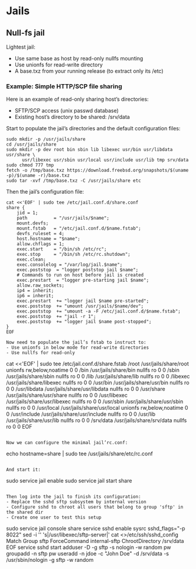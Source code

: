 # Jails

## Null-fs jail

Lightest jail:
- Use same base as host by read-only nullfs mounting
- Use unionfs for read-write directory
- A base.txz from your running release (to extract only its /etc)

### Example: Simple HTTP/SCP file sharing

Here is an example of read-only sharing host’s directories:
- SFTP/SCP access (unix passwd database)
- Existing host’s directory to be shared: /srv/data

Start to populate the jail’s directories and the default configuration files:
```
sudo mkdir -p /usr/jails/share
cd /usr/jails/share
sudo mkdir -p dev root bin sbin lib libexec usr/bin usr/libdata usr/share \
      usr/libexec usr/sbin usr/local usr/include usr/lib tmp srv/data
sudo chmod 777 tmp
fetch -o /tmp/base.txz https://download.freebsd.org/snapshots/$(uname -p)/$(uname -r)/base.txz
sudo tar -xvf /tmp/base.txz -C /usr/jails/share etc
```

Then the jail’s configuration file:
```
cat <<'EOF' | sudo tee /etc/jail.conf.d/share.conf
share {
    jid = 1;
    path          = "/usr/jails/$name";
    mount.devfs;
    mount.fstab   = "/etc/jail.conf.d/$name.fstab";
    devfs_ruleset = 4;
    host.hostname = "$name";
    allow.chflags = 1;
    exec.start    = "/bin/sh /etc/rc";
    exec.stop     = "/bin/sh /etc/rc.shutdown";
    exec.clean;
    exec.consolelog = "/var/log/jail.$name";
    exec.poststop  = "logger poststop jail $name";
    # Commands to run on host before jail is created
    exec.prestart  = "logger pre-starting jail $name";
    allow.raw_sockets;
    ip4 = inherit;
    ip6 = inherit;
    exec.prestart  += "logger jail $name pre-started";
    exec.poststop  += "umount /usr/jails/$name/dev";
    exec.poststop  += "umount -a -F /etc/jail.conf.d/$name.fstab";
    exec.poststop  += "jail -r 1";
    exec.poststop  += "logger jail $name post-stopped";
}
EOF

Now need to populate the jail’s fstab to instruct to:
- Use unionfs in below mode for read-write directories
- Use nullfs for read-only
```
cat <<'EOF' | sudo tee /etc/jail.conf.d/share.fstab
/root /usr/jails/share/root unionfs rw,below,noatime 0 0
/bin /usr/jails/share/bin nullfs ro 0 0
/sbin /usr/jails/share/sbin nullfs ro 0 0
/lib /usr/jails/share/lib nullfs ro 0 0
/libexec /usr/jails/share/libexec nullfs ro 0 0
/usr/bin /usr/jails/share/usr/bin nullfs ro 0 0
/usr/libdata /usr/jails/share/usr/libdata nullfs ro 0 0
/usr/share /usr/jails/share/usr/share nullfs ro 0 0
/usr/libexec /usr/jails/share/usr/libexec nullfs ro 0 0
/usr/sbin /usr/jails/share/usr/sbin nullfs ro 0 0
/usr/local /usr/jails/share/usr/local unionfs rw,below,noatime 0 0
/usr/include /usr/jails/share/usr/include nullfs ro 0 0
/usr/lib /usr/jails/share/usr/lib nullfs ro 0 0
/srv/data /usr/jails/share/srv/data nullfs ro 0 0
EOF
```

Now we can configure the minimal jail’rc.conf:
```
echo hostname=share | sudo tee /usr/jails/share/etc/rc.conf
```

And start it:
```
sudo service jail enable
sudo service jail start share
```

Then log into the jail to finish its configuration:
- Replace the sshd sftp subsystem by internal version
- Configure sshd to chroot all users that belong to group 'sftp' in the shared dir
- Create one user to test this setup

```
sudo service jail console share
service sshd enable
sysrc sshd_flags="-p 8022"
sed -i '' 's|/usr/libexec/sftp-server|'
cat <<EOF >>/etc/ssh/sshd_config
Match Group sftp
    ForceCommand internal-sftp
    ChrootDirectory /srv/data
EOF
service sshd start
adduser -D -g sftp -s nologin -w random
pw groupadd -n sftp
pw useradd -n jdoe -c "John Doe" -d /srv/data -s /usr/sbin/nologin -g sftp -w random
```
